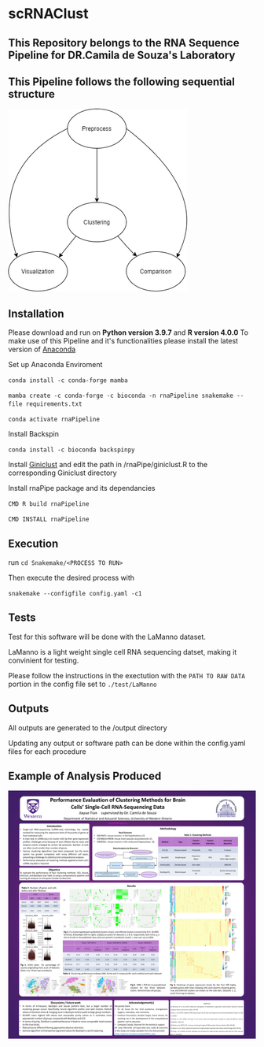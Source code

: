 # scRNAClust

## This Repository belongs to the RNA Sequence Pipeline for DR.Camila de Souza's Laboratory 

## This Pipeline follows the following sequential structure 
![png](images/rna_pipe_diagram.png)

## Installation

Please download and run on **Python version 3.9.7** and **R version 4.0.0**
To make use of this Pipeline and it's functionalities please install the latest version of [Anaconda](https://www.anaconda.com/)

Set up Anaconda Enviroment 

`conda install -c conda-forge mamba`


`mamba create -c conda-forge -c bioconda -n rnaPipeline snakemake --file requirements.txt `

`conda activate rnaPipeline`

Install Backspin 

`conda install -c bioconda backspinpy`

Install [Giniclust](https://github.com/lanjiangboston/GiniClust) and edit the path in /rnaPipe/giniclust.R to the corresponding Giniclust directory 

Install rnaPipe package and its dependancies 

`CMD R build rnaPipeline`

`CMD INSTALL rnaPipeline`

## Execution 

run `cd Snakemake/<PROCESS TO RUN>`

Then execute the desired process with 

`snakemake --configfile config.yaml -c1 `

## Tests
Test for this software will be done with the LaManno dataset. 

LaManno is a light weight single cell RNA sequencing datset, making it convinient for testing. 

Please follow the instructions in the exectution with the `PATH TO RAW DATA` portion in the config file set to `./test/LaManno` 


## Outputs

All outputs are generated to the /output directory

Updating any output or software path can be done within the config.yaml files for each procedure

## Example of Analysis Produced 
![png](images/Webp.net-resizeimage.png)
